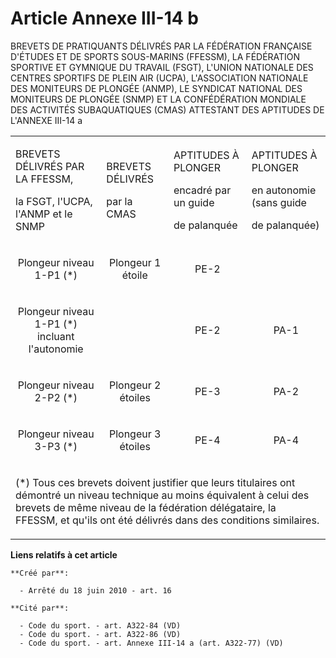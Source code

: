 # Article Annexe III-14 b

BREVETS DE PRATIQUANTS DÉLIVRÉS PAR LA FÉDÉRATION FRANÇAISE D'ÉTUDES ET DE SPORTS SOUS-MARINS (FFESSM), LA FÉDÉRATION
SPORTIVE ET GYMNIQUE DU TRAVAIL (FSGT), L'UNION NATIONALE DES CENTRES SPORTIFS DE PLEIN AIR (UCPA), L'ASSOCIATION NATIONALE
DES MONITEURS DE PLONGÉE (ANMP), LE SYNDICAT NATIONAL DES MONITEURS DE PLONGÉE (SNMP) ET LA CONFÉDÉRATION MONDIALE DES
ACTIVITÉS SUBAQUATIQUES (CMAS) ATTESTANT DES APTITUDES DE L'ANNEXE III-14 a

<table>
  <tbody>
    <tr>
      <td>

BREVETS DÉLIVRÉS PAR LA FFESSM,

la FSGT, l'UCPA, l'ANMP et le SNMP 

</td>
      <td>

BREVETS DÉLIVRÉS

par la CMAS 

</td>
      <td>

APTITUDES À PLONGER

encadré par un guide

de palanquée 

</td>
      <td>

APTITUDES À PLONGER

en autonomie (sans guide

de palanquée) 

</td>
    </tr>
    <tr>
      <td align="center">

Plongeur niveau 1-P1 (*) 

</td>
      <td align="center">

Plongeur 1 étoile 

</td>
      <td align="center">

PE-2 

</td>
      <td align="center">
    </td></tr>
    <tr>
      <td align="center">

Plongeur niveau 1-P1 (*) incluant l'autonomie 

</td>
      <td align="center">
      </td><td align="center">

PE-2 

</td>
      <td align="center">

PA-1 

</td>
    </tr>
    <tr>
      <td align="center">

Plongeur niveau 2-P2 (*) 

</td>
      <td align="center">

Plongeur 2 étoiles 

</td>
      <td align="center">

PE-3 

</td>
      <td align="center">

PA-2 

</td>
    </tr>
    <tr>
      <td align="center">

Plongeur niveau 3-P3 (*) 

</td>
      <td align="center">

Plongeur 3 étoiles 

</td>
      <td align="center">

PE-4 

</td>
      <td align="center">

PA-4 

</td>
    </tr>
    <tr>
      <td colspan="4">

(*) Tous ces brevets doivent justifier que leurs titulaires ont démontré un niveau technique au moins équivalent à celui des
brevets de même niveau de la fédération délégataire, la FFESSM, et qu'ils ont été délivrés dans des conditions similaires.

</td>
    </tr>
  </tbody>
</table>

**Liens relatifs à cet article**

	**Créé par**:

	  - Arrêté du 18 juin 2010 - art. 16

	**Cité par**:

	  - Code du sport. - art. A322-84 (VD)
	  - Code du sport. - art. A322-86 (VD)
	  - Code du sport. - art. Annexe III-14 a (art. A322-77) (VD)

